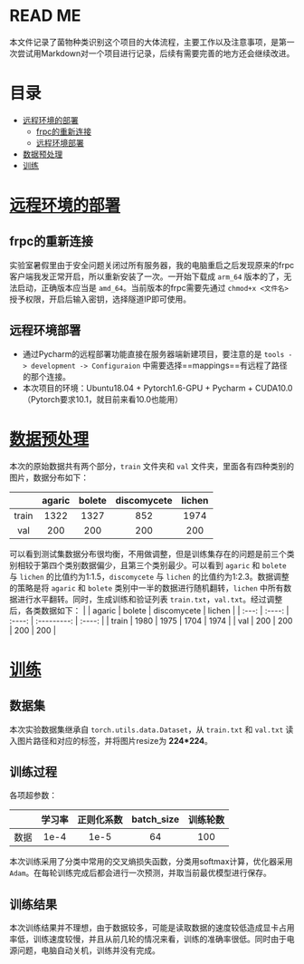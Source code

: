 # READ ME  
本文件记录了菌物种类识别这个项目的大体流程，主要工作以及注意事项，是第一次尝试用Markdown对一个项目进行记录，后续有需要完善的地方还会继续改进。



# 目录
- [远程环境的部署](#远程环境的部署)
	- [frpc的重新连接](#frpc的重新连接) 
	- [远程环境部署](#远程环境部署)
- [数据预处理](#数据预处理)
- [训练](#训练)



# [远程环境的部署](#目录)

## frpc的重新连接
实验室暑假里由于安全问题关闭过所有服务器，我的电脑重启之后发现原来的frpc客户端我发正常开启，所以重新安装了一次。一开始下载成 `arm_64` 版本的了，无法启动，正确版本应当是 `amd_64`。当前版本的frpc需要先通过 `chmod+x <文件名>` 授予权限，开启后输入密钥，选择隧道IP即可使用。

## 远程环境部署
- 通过Pycharm的远程部署功能直接在服务器端新建项目，要注意的是 `tools -> development -> Configuraion` 中需要选择==mappings==有远程了路径的那个连接。
- 本次项目的环境：Ubuntu18.04 + Pytorch1.6-GPU + Pycharm + CUDA10.0（Pytorch要求10.1，就目前来看10.0也能用）



# [数据预处理](#目录)
本次的原始数据共有两个部分，`train` 文件夹和 `val` 文件夹，里面各有四种类别的图片，数据分布如下：

|       | agaric | bolete | discomycete | lichen |
| :---: | :----: | :----: | :---------: | :----: |
| train |  1322  |  1327  |     852     |  1974  |
|  val  |  200   |  200   |     200     |  200   |

可以看到测试集数据分布很均衡，不用做调整，但是训练集存在的问题是前三个类别相较于第四个类别数据偏少，且第三个类别最少。可以看到 `agaric` 和 `bolete` 与 `lichen` 的比值约为1:1.5，`discomycete` 与 `lichen` 的比值约为1:2.3。数据调整的策略是将 `agaric` 和 `bolete` 类别中一半的数据进行随机翻转，`lichen` 中所有数据进行水平翻转。同时，生成训练和验证列表 `train.txt`，`val.txt`。经过调整后，各类数据如下：
|       | agaric | bolete | discomycete | lichen |
| :---: | :----: | :----: | :---------: | :----: |
| train |  1980  |  1975  |    1704     |  1974  |
|  val  |  200   |  200   |     200     |  200   |



# [训练](#目录)

## 数据集

本次实验数据集继承自 `torch.utils.data.Dataset`，从 `train.txt` 和 `val.txt` 读入图片路径和对应的标签，并将图片resize为 **224*224**。

## 训练过程
各项超参数：

|      | 学习率 | 正则化系数 | batch_size | 训练轮数 |
| :--: | :----: | :--------: | :--------: | :------: |
| 数据 |  1e-4  |    1e-5    |     64     |   100    |

本次训练采用了分类中常用的交叉熵损失函数，分类用softmax计算，优化器采用 `Adam`。在每轮训练完成后都会进行一次预测，并取当前最优模型进行保存。

## 训练结果
本次训练结果并不理想，由于数据较多，可能是读取数据的速度较低造成显卡占用率低，训练速度较慢，并且从前几轮的情况来看，训练的准确率很低。同时由于电源问题，电脑自动关机，训练并没有完成。